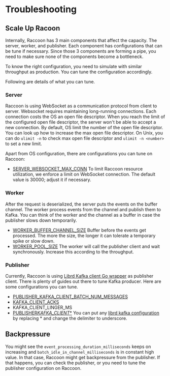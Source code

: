 # Troubleshooting

## Scale Up Racoon

Internally, Raccoon has 3 main components that affect the capacity. The server, worker, and publisher. Each component has configurations that can be tune if necessary. Since those 3 components are forming a pipe, you need to make sure none of the components become a bottleneck.

To know the right configuration, you need to simulate with similar throughput as production. You can tune the configuration accordingly.

Following are details of what you can tune.

### Server

Raccoon is using WebSocket as a communication protocol from client to server. Websocket requires maintaining long-running connections. Each connection costs the OS an open file descriptor. When you reach the limit of the configured open file descriptor, the server won't be able to accept a new connection. By default, OS limit the number of the open file descriptor. You can look up how to increase the max open file descriptor. On Unix, you can do `ulimit -n` to check max open file descriptor and `ulimit -n <number>` to set a new limit.

Apart from OS configuration, there are configurations you can tune on Raccoon:

- [SERVER_WEBSOCKET_MAX_CONN](https://raystack.gitbook.io/raccoon/reference/configurations#server_websocket_max_conn) To limit Raccoon resource utilization, we enforce a limit on WebSocket connection. The default value is 30000; adjust it if necessary.

### Worker

After the request is deserialized, the server puts the events on the buffer channel. The worker process events from the channel and publish them to Kafka. You can think of the worker and the channel as a buffer in case the publisher slows down temporarily.

- [WORKER_BUFFER_CHANNEL_SIZE](https://raystack.gitbook.io/raccoon/reference/configurations#worker_buffer_channel_size) Buffer before the events get processed. The more the size, the longer it can tolerate a temporary spike or slow down.
- [WORKER_POOL_SIZE](https://raystack.gitbook.io/raccoon/reference/configurations#worker_pool_size) The worker will call the publisher client and wait synchronously. Increase this according to the throughput.

### Publisher

Currently, Raccoon is using [Librd Kafka client Go wrapper](https://github.com/confluentinc/confluent-kafka-go) as publisher client. There is plenty of guides out there to tune Kafka producer. Here are some configurations you can tune.

- [PUBLISHER_KAFKA_CLIENT_BATCH_NUM_MESSAGES](https://github.com/edenhill/librdkafka/blob/master/CONFIGURATION.md)
- [KAFKA_CLIENT_ACKS](https://raystack.gitbook.io/raccoon/reference/configurations#publisher_kafka_client_acks)
- KAFKA_CLIENT_LINGER_MS
- [PUBLISHER*KAFKA_CLIENT*\*](https://raystack.gitbook.io/raccoon/reference/configurations#publisher_kafka_client_) You can put any [librd kafka configuration](https://github.com/edenhill/librdkafka/blob/master/CONFIGURATION.md) by replacing \* and change the delimiter to underscore.

## Backpressure

You might see the `event_processing_duration_milliseconds` keeps on increasing and `batch_idle_in_channel_milliseconds` is in constant high value. In that case, Raccoon might get backpressure from the publisher. If that happens, you can check the publisher, or you need to tune the publisher configuration on Raccoon.
